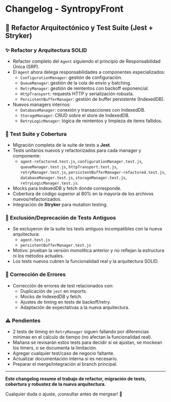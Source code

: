 # Changelog - SyntropyFront

## 🚀 Refactor Arquitectónico y Test Suite (Jest + Stryker)

### ✨ Refactor y Arquitectura SOLID
- Refactor completo del `Agent` siguiendo el principio de Responsabilidad Única (SRP).
- El `Agent` ahora delega responsabilidades a componentes especializados:
  - `ConfigurationManager`: gestión de configuración.
  - `QueueManager`: gestión de la cola de envío y batching.
  - `RetryManager`: gestión de reintentos con backoff exponencial.
  - `HttpTransport`: requests HTTP y serialización robusta.
  - `PersistentBufferManager`: gestión de buffer persistente (IndexedDB).
- Nuevos managers internos:
  - `DatabaseManager`: conexión y transacciones con IndexedDB.
  - `StorageManager`: CRUD sobre el store de IndexedDB.
  - `RetryLogicManager`: lógica de reintentos y limpieza de items fallidos.

### 🧪 Test Suite y Cobertura
- Migración completa de la suite de tests a **Jest**.
- Tests unitarios nuevos y refactorizados para cada manager y componente:
  - `agent-refactored.test.js`, `configurationManager.test.js`, `queueManager.test.js`, `httpTransport.test.js`, `retryManager.test.js`, `persistentBufferManager-refactored.test.js`, `databaseManager.test.js`, `storageManager.test.js`, `retryLogicManager.test.js`.
- Mocks para IndexedDB y fetch donde corresponde.
- Cobertura de código superior al 80% en la mayoría de los archivos nuevos/refactorizados.
- Integración de **Stryker** para mutation testing.

### 🧹 Exclusión/Deprecación de Tests Antiguos
- Se excluyeron de la suite los tests antiguos incompatibles con la nueva arquitectura:
  - `agent.test.js`
  - `persistentBufferManager.test.js`
- Motivo: prueban la versión monolítica anterior y no reflejan la estructura ni los métodos actuales.
- Los tests nuevos cubren la funcionalidad real y la arquitectura SOLID.

### 🐞 Corrección de Errores
- Corrección de errores de test relacionados con:
  - Duplicación de `jest` en imports.
  - Mocks de IndexedDB y fetch.
  - Ajustes de timing en tests de backoff/retry.
  - Adaptación de expectativas a la nueva arquitectura.

### ⚠️ Pendientes
- 2 tests de timing en `RetryManager` siguen fallando por diferencias mínimas en el cálculo de tiempo (no afectan la funcionalidad real).
- Mañana se revisarán estos tests para decidir si se ajustan, se mockean los timers, o se documenta la limitación.
- Agregar cualquier test/caso de negocio faltante.
- Actualizar documentación interna si es necesario.
- Preparar el merge/integración al branch principal.

---

**Este changelog resume el trabajo de refactor, migración de tests, cobertura y robustez de la nueva arquitectura.**

Cualquier duda o ajuste, ¡consultar antes de mergear! 💪